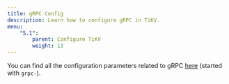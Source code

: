 ```yaml
---
title: gRPC Config
description: Learn how to configure gRPC in TiKV.
menu:
    "5.1":
        parent: Configure TiKV
        weight: 13
---
```


You can find all the configuration parameters related to gRPC [here](../tikv-configuration-file/#grpc-compression-type) (started with `grpc-`).
